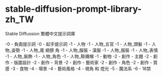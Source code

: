 # stable-diffusion-prompt-library-zh_TW
Stable Diffussion 繁體中文提示詞庫

-0 - 負面提示詞
-0 - 起手提示詞
-1 - 人物
-1 - 人物_五官
-1 - 人物_頭髮
-1 - 人物_姿勢
-1 - 人物_尾 翅膀 角
-1 - 人物_服裝 - 漢服
-1 - 人物_服裝
-1 - 人物_表情
-1 - 人物_裝飾
-1 - 人物_角色
-1 - 人物_鞋襪帽
-1 - 動物
-2 - 創作 - 主題
-2 - 創作 - 版圖設計
-2 - 創作 - 背景
-2 - 創作 - 藝術家
-2 - 創作 - 角色
-2 - 創作 - 質感
-3 - 食物
-4 - 場景
-4 - 藝術風格
-4 - 視角 和 燈光
-5 - 魔法系
-6 - 18禁
